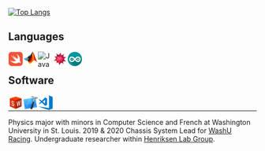 [![Top
Langs](https://github-readme-stats.vercel.app/api/top-langs/?username=jmahlers&layout=compact&hide=Limbo)](https://github.com/jmahlers/github-readme-stats)

## Languages

<a href="https://github.com/jmahlers/TelemetryApp">
    <img align="left" alt="Swift" width="30px"
        src="https://raw.githubusercontent.com/jmahlers/jmahlers/master/swift.png" />
</a>
<a href="https://github.com/jmahlers/TS-Optimization-Suite-2019">
<img align="left" alt="MatLAB" width="30px"
    src="https://raw.githubusercontent.com/jmahlers/jmahlers/master/matlab.gif" />
</a>
 <img align="left" alt="Java" width="30px" src="https://img.icons8.com/color/344/java-coffee-cup-logo.png" />
<a href="">
    <img align="left" alt="Mathematica" width="30px"
    src="https://raw.githubusercontent.com/jmahlers/jmahlers/master/mathematica.png" />
</a>
<img align="left" alt="Arduino" width="30px" src="https://raw.githubusercontent.com/jmahlers/jmahlers/master/arduino.png" />
<br />

## Software

<a href="https://sae.wustl.edu/">
<img align="left" alt="Solidworks" width="30px" src="https://raw.githubusercontent.com/jmahlers/jmahlers/master/solidworks.png" />
</a>
<a href="https://github.com/jmahlers/TelemetryApp">
<img align="left" alt="Xcode" width="30px" src="https://raw.githubusercontent.com/jmahlers/jmahlers/master/xcode.png" />
</a>
<img align="left" alt="Visual Studio Code" width="30px" src="https://raw.githubusercontent.com/github/explore/80688e429a7d4ef2fca1e82350fe8e3517d3494d/topics/visual-studio-code/visual-studio-code.png" />

&nbsp;

---
Physics major with minors in Computer Science and French at Washington University in St. Louis. 2019 & 2020 Chassis System Lead for <a href="https://sae.wustl.edu/"> WashU Racing</a>. Undergraduate researcher within <a href="https://web.physics.wustl.edu/henriksen/">Henriksen Lab Group</a>.
